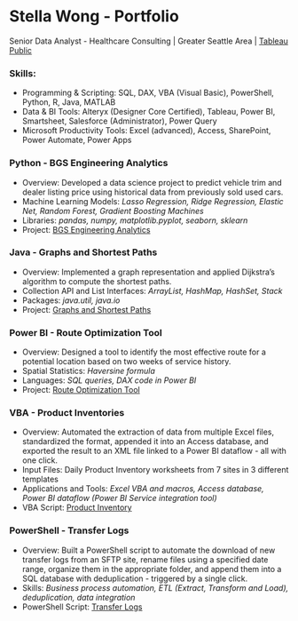 # Stella Wong - Portfolio
Senior Data Analyst - Healthcare Consulting | Greater Seattle Area | [Tableau Public](https://public.tableau.com/app/profile/sze.mun.wong)

### Skills:
- Programming & Scripting: SQL, DAX, VBA (Visual Basic), PowerShell, Python, R, Java, MATLAB
- Data & BI Tools: Alteryx (Designer Core Certified), Tableau, Power BI, Smartsheet, Salesforce (Administrator), Power Query
- Microsoft Productivity Tools: Excel (advanced), Access, SharePoint, Power Automate, Power Apps
  
### Python - BGS Engineering Analytics
- Overview: Developed a data science project to predict vehicle trim and dealer listing price using historical data from previously sold used cars.
- Machine Learning Models: *Lasso Regression, Ridge Regression, Elastic Net, Random Forest, Gradient Boosting Machines*
- Libraries: *pandas, numpy, matplotlib.pyplot, seaborn, sklearn*
- Project: [BGS Engineering Analytics](https://github.com/cmunwong/BGS-Engineering-Analytics)

### Java - Graphs and Shortest Paths
- Overview: Implemented a graph representation and applied Dijkstra’s algorithm to compute the shortest paths.
- Collection API and List Interfaces: *ArrayList, HashMap, HashSet, Stack*
- Packages: *java.util, java.io*
- Project: [Graphs and Shortest Paths](https://github.com/cmunwong/Graphs-and-Shortest-Paths)
  
### Power BI - Route Optimization Tool
- Overview: Designed a tool to identify the most effective route for a potential location based on two weeks of service history.
- Spatial Statistics: *Haversine formula*
- Languages: *SQL queries, DAX code in Power BI*
- Project: [Route Optimization Tool](https://github.com/cmunwong/projects/blob/main/route_optimization_tool.pdf)

### VBA - Product Inventories
- Overview: Automated the extraction of data from multiple Excel files, standardized the format, appended it into an Access database, and exported the result to an XML file linked to a Power BI dataflow - all with one click.
- Input Files: Daily Product Inventory worksheets from 7 sites in 3 different templates
- Applications and Tools: *Excel VBA and macros, Access database, Power BI dataflow (Power BI Service integration tool)*
- VBA Script: [Product Inventory](https://github.com/cmunwong/projects/blob/main/product_inventory_vba)

### PowerShell - Transfer Logs
- Overview: Built a PowerShell script to automate the download of new transfer logs from an SFTP site, rename files using a specified date range, organize them in the appropriate folder, and append them into a SQL database with deduplication - triggered by a single click.
- Skills: *Business process automation, ETL (Extract, Transform and Load), deduplication, data integration*
- PowerShell Script: [Transfer Logs](https://github.com/cmunwong/projects/blob/main/transfer_logs_powershell)
